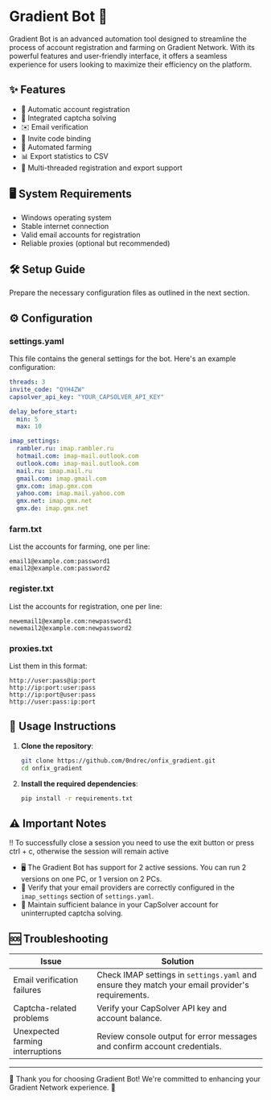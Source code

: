 # Gradient Bot 🤖


Gradient Bot is an advanced automation tool designed to streamline the process of account registration and farming on Gradient Network. With its powerful features and user-friendly interface, it offers a seamless experience for users looking to maximize their efficiency on the platform.

## ✨ Features

- 🔐 Automatic account registration
- 🧩 Integrated captcha solving
- ✉️ Email verification
- 🔗 Invite code binding
- 🌾 Automated farming
- 📊 Export statistics to CSV
- 🚀 Multi-threaded registration and export support

## 🖥️ System Requirements

- Windows operating system
- Stable internet connection
- Valid email accounts for registration
- Reliable proxies (optional but recommended)

## 🛠️ Setup Guide

Prepare the necessary configuration files as outlined in the next section.

## ⚙️ Configuration

### settings.yaml

This file contains the general settings for the bot. Here's an example configuration:

```yaml
threads: 3
invite_code: "QYH4ZW"
capsolver_api_key: "YOUR_CAPSOLVER_API_KEY"

delay_before_start:
  min: 5
  max: 10

imap_settings:
  rambler.ru: imap.rambler.ru
  hotmail.com: imap-mail.outlook.com
  outlook.com: imap-mail.outlook.com
  mail.ru: imap.mail.ru
  gmail.com: imap.gmail.com
  gmx.com: imap.gmx.com
  yahoo.com: imap.mail.yahoo.com
  gmx.net: imap.gmx.net
  gmx.de: imap.gmx.net
```

### farm.txt

List the accounts for farming, one per line:

```
email1@example.com:password1
email2@example.com:password2
```

### register.txt

List the accounts for registration, one per line:

```
newemail1@example.com:newpassword1
newemail2@example.com:newpassword2
```

### proxies.txt

List them in this format:

```
http://user:pass@ip:port
http://ip:port:user:pass
http://ip:port@user:pass
http://user:pass:ip:port
```

## 🚀 Usage Instructions

1. **Clone the repository**:
    ```sh
    git clone https://github.com/0ndrec/onfix_gradient.git
    cd onfix_gradient
    ```
2. **Install the required dependencies**:
    ```sh
    pip install -r requirements.txt
    ```


## ⚠️ Important Notes

!! To successfully close a session you need to use the exit button or press ctrl + c, otherwise the session will remain active

- 🖥️ The Gradient Bot has support for 2 active sessions. You can run 2 versions on one PC, or 1 version on 2 PCs.
- 📧 Verify that your email providers are correctly configured in the `imap_settings` section of `settings.yaml`.
- 🧩 Maintain sufficient balance in your CapSolver account for uninterrupted captcha solving.

## 🆘 Troubleshooting

| Issue | Solution |
|-------|----------|
| Email verification failures | Check IMAP settings in `settings.yaml` and ensure they match your email provider's requirements. |
| Captcha-related problems | Verify your CapSolver API key and account balance. |
| Unexpected farming interruptions | Review console output for error messages and confirm account credentials. |

---

🌟 Thank you for choosing Gradient Bot! We're committed to enhancing your Gradient Network experience. 🌟

